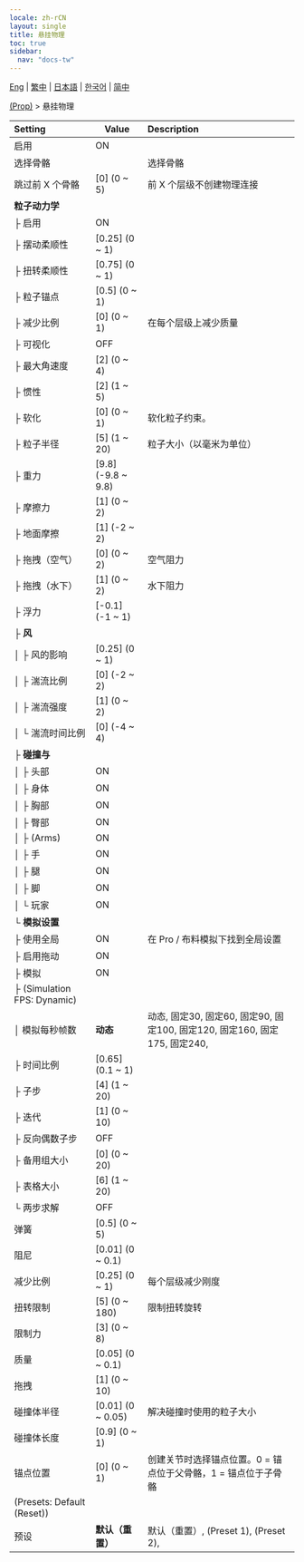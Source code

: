 ```yaml
---
locale: zh-rCN
layout: single
title: 悬挂物理
toc: true
sidebar:
  nav: "docs-tw"
---
```

[Eng](/dancexr/menu/2025.4/prop/cloth_physics) | [繁中](/tw/dancexr/menu/2025.4/prop/cloth_physics) | [日本語](/jp/dancexr/menu/2025.4/prop/cloth_physics) | [한국어](/kr/dancexr/menu/2025.4/prop/cloth_physics) | [简中](/zh/dancexr/menu/2025.4/prop/cloth_physics)

[(Prop)](../menu#(Prop)) > 悬挂物理



| Setting | Value | Description |
| :--- | --- | :--- |
| 启用 | ON | 
| 选择骨骼 || 选择骨骼
| 跳过前 X 个骨骼 | [0] (0 ~ 5) | 前 X 个层级不创建物理连接
| **粒子动力学** | | 
| ├ 启用 | ON | 
| ├ 摆动柔顺性 | [0.25] (0 ~ 1) | 
| ├ 扭转柔顺性 | [0.75] (0 ~ 1) | 
| ├ 粒子锚点 | [0.5] (0 ~ 1) | 
| ├ 减少比例 | [0] (0 ~ 1) | 在每个层级上减少质量
| ├ 可视化 | OFF | 
| ├ 最大角速度 | [2] (0 ~ 4) | 
| ├ 惯性 | [2] (1 ~ 5) | 
| ├ 软化 | [0] (0 ~ 1) | 软化粒子约束。
| ├ 粒子半径 | [5] (1 ~ 20) | 粒子大小（以毫米为单位）
| ├ 重力 | [9.8] (-9.8 ~ 9.8) | 
| ├ 摩擦力 | [1] (0 ~ 2) | 
| ├ 地面摩擦 | [1] (-2 ~ 2) | 
| ├ 拖拽（空气） | [0] (0 ~ 2) | 空气阻力
| ├ 拖拽（水下） | [1] (0 ~ 2) | 水下阻力
| ├ 浮力 | [-0.1] (-1 ~ 1) | 
| ├ **风** | | 
| │ ├ 风的影响 | [0.25] (0 ~ 1) | 
| │ ├ 湍流比例 | [0] (-2 ~ 2) | 
| │ ├ 湍流强度 | [1] (0 ~ 2) | 
| │ └ 湍流时间比例 | [0] (-4 ~ 4) | 
| ├ **碰撞与** | | 
| │ ├ 头部 | ON | 
| │ ├ 身体 | ON | 
| │ ├ 胸部 | ON | 
| │ ├ 臀部 | ON | 
| │ ├ (Arms) | ON | 
| │ ├ 手 | ON | 
| │ ├ 腿 | ON | 
| │ ├ 脚 | ON | 
| │ └ 玩家 | ON | 
| └ **模拟设置** | | 
|   ├ 使用全局 | ON | 在 Pro / 布料模拟下找到全局设置
|   ├ 启用拖动 | ON | 
|   ├ 模拟 | ON | 
|   ├ (Simulation FPS: Dynamic) || 
|   │ 模拟每秒帧数 | **动态** | 动态, 固定30, 固定60, 固定90, 固定100, 固定120, 固定160, 固定175, 固定240,  |
|   ├ 时间比例 | [0.65] (0.1 ~ 1) | 
|   ├ 子步 | [4] (1 ~ 20) | 
|   ├ 迭代 | [1] (0 ~ 10) | 
|   ├ 反向偶数子步 | OFF | 
|   ├ 备用组大小 | [0] (0 ~ 20) | 
|   ├ 表格大小 | [6] (1 ~ 20) | 
|   └ 两步求解 | OFF | 
| 弹簧 | [0.5] (0 ~ 5) | 
| 阻尼 | [0.01] (0 ~ 0.1) | 
| 减少比例 | [0.25] (0 ~ 1) | 每个层级减少刚度
| 扭转限制 | [5] (0 ~ 180) | 限制扭转旋转
| 限制力 | [3] (0 ~ 8) | 
| 质量 | [0.05] (0 ~ 0.1) | 
| 拖拽 | [1] (0 ~ 10) | 
| 碰撞体半径 | [0.01] (0 ~ 0.05) | 解决碰撞时使用的粒子大小
| 碰撞体长度 | [0.9] (0 ~ 1) | 
| 锚点位置 | [0] (0 ~ 1) | 创建关节时选择锚点位置。0 = 锚点位于父骨骼，1 = 锚点位于子骨骼
| (Presets: Default (Reset)) || 
| 预设 | **默认（重置）** | 默认（重置）, (Preset 1), (Preset 2),  |
